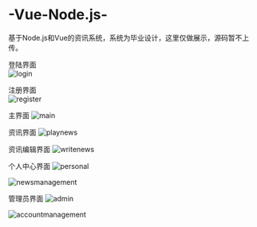 # -Vue-Node.js-
基于Node.js和Vue的资讯系统，系统为毕业设计，这里仅做展示，源码暂不上传。

登陆界面</br>
![login](https://user-images.githubusercontent.com/44867694/159665775-adfe00d4-a960-41ba-979b-e64bc1e964f7.png)

注册界面</br>
![register](https://user-images.githubusercontent.com/44867694/159666020-7012ab2a-16a4-41e3-a86c-22fd935bfc83.png)

主界面
![main](https://user-images.githubusercontent.com/44867694/159666086-88c2fdf2-d148-4449-87af-3a8e5f204f08.png)

资讯界面
![playnews](https://user-images.githubusercontent.com/44867694/159666142-5e08bcf9-e1af-49ae-9453-b19209e714f1.png)

资讯编辑界面
![writenews](https://user-images.githubusercontent.com/44867694/159666249-1532e3f1-f263-4fd9-ac89-c00524a647c8.png)

个人中心界面
![personal](https://user-images.githubusercontent.com/44867694/159666346-63355170-4d8a-4cef-9016-02d5afe938af.png)

![newsmanagement](https://user-images.githubusercontent.com/44867694/159668176-e40bb075-20ec-4d94-9a47-ae3c8773aeaa.png)


管理员界面
![admin](https://user-images.githubusercontent.com/44867694/159666516-d82a086d-be06-44c6-8135-93c6d1e72e33.png)

![accountmanagement](https://user-images.githubusercontent.com/44867694/159666529-58747f55-f821-4705-9633-490bf918a572.png)
